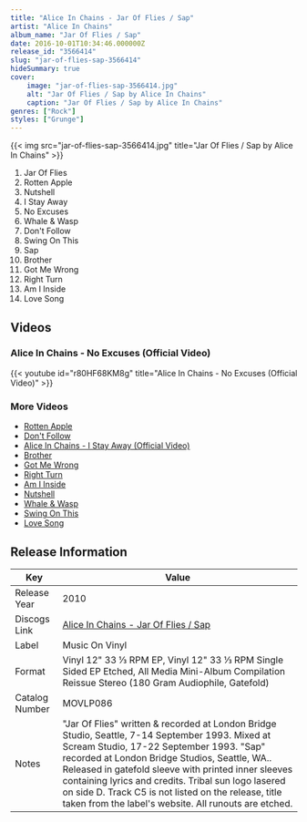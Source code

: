 ```yaml
---
title: "Alice In Chains - Jar Of Flies / Sap"
artist: "Alice In Chains"
album_name: "Jar Of Flies / Sap"
date: 2016-10-01T10:34:46.000000Z
release_id: "3566414"
slug: "jar-of-flies-sap-3566414"
hideSummary: true
cover:
    image: "jar-of-flies-sap-3566414.jpg"
    alt: "Jar Of Flies / Sap by Alice In Chains"
    caption: "Jar Of Flies / Sap by Alice In Chains"
genres: ["Rock"]
styles: ["Grunge"]
---
```


{{< img src="jar-of-flies-sap-3566414.jpg" title="Jar Of Flies / Sap by Alice In Chains" >}}

<!-- section break -->

1. Jar Of Flies
2. Rotten Apple
3. Nutshell
4. I Stay Away
5. No Excuses
6. Whale & Wasp
7. Don't Follow
8. Swing On This
9. Sap
10. Brother
11. Got Me Wrong
12. Right Turn
13. Am I Inside
14. Love Song

<!-- section break -->




## Videos
### Alice In Chains - No Excuses (Official Video)
{{< youtube id="r80HF68KM8g" title="Alice In Chains - No Excuses (Official Video)" >}}<br>

### More Videos

- [Rotten Apple](https://www.youtube.com/watch?v=poo2xaEhrHE)
- [Don't Follow](https://www.youtube.com/watch?v=CqO4vBSLHMw)
- [Alice In Chains - I Stay Away (Official Video)](https://www.youtube.com/watch?v=ODTv9Lt5WYs)
- [Brother](https://www.youtube.com/watch?v=nH8BgfluCJA)
- [Got Me Wrong](https://www.youtube.com/watch?v=IDFSAvTwnb0)
- [Right Turn](https://www.youtube.com/watch?v=gBCTEM2Hga4)
- [Am I Inside](https://www.youtube.com/watch?v=08iaCYLhZ-k)
- [Nutshell](https://www.youtube.com/watch?v=_siJRgDlddY)
- [Whale & Wasp](https://www.youtube.com/watch?v=1VvvPGXQ1RM)
- [Swing On This](https://www.youtube.com/watch?v=Uj3R2ASEMDE)
- [Love Song](https://www.youtube.com/watch?v=lmTKN09DPPQ)


## Release Information
|  Key           | Value                                                |
| ---------------| ---------------------------------------------------- |
| Release Year   | 2010                                   |
| Discogs Link   | [Alice In Chains - Jar Of Flies / Sap](https://www.discogs.com/release/3566414-Alice-In-Chains-Jar-Of-Flies-Sap) |
| Label          | Music On Vinyl |
| Format         | Vinyl 12" 33 ⅓ RPM EP, Vinyl 12" 33 ⅓ RPM Single Sided EP Etched, All Media Mini-Album Compilation Reissue Stereo (180 Gram Audiophile, Gatefold) |
| Catalog Number | MOVLP086 |
| Notes | "Jar Of Flies" written & recorded at London Bridge Studio, Seattle, 7-14 September 1993. Mixed at Scream Studio, 17-22 September 1993.  "Sap" recorded at London Bridge Studios, Seattle, WA..  Released in gatefold sleeve with printed inner sleeves containing lyrics and credits. Tribal sun logo lasered on side D. Track C5 is not listed on the release, title taken from the label's website.  All runouts are etched. |